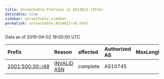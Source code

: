 ```yaml
---
title: Unreachable Prefixes in AS14813 (IPv6)
datatable: true
sidebar: unreachable_sidebar
permalink: unreachable_AS14813-v6.html
---
```


Data as of 2019-04-02 19:00:00 UTC


<div class="datatable-begin"></div>

| Prefix                                                     | Reason                                                                                                  | affected   | Authorized AS   |   MaxLength | Anchor                           |   unreachable /48s |
|:-----------------------------------------------------------|:--------------------------------------------------------------------------------------------------------|:-----------|:----------------|------------:|:---------------------------------|-------------------:|
| [2001:500:30::/48](https://stat.ripe.net/2001:500:30::/48) | [INVALID ASN](https://rpki-validator.ripe.net/announcement-preview?asn=AS14813&prefix=2001:500:30::/48) | complete   | AS10745         |           0 | [ARIN](unreachable_ARIN-v6.html) |                  1 |

<div class="datatable-end"></div>